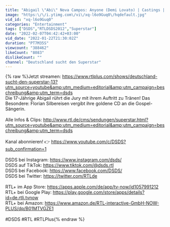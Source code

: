 ```yaml
---
title: "Abigail \"Abi\" Nova Campos: Anyone (Demi Lovato) | Castings | DSDS 2022"
image: "https:\/\/i.ytimg.com\/vi\/xq-l6o9Guq0\/hqdefault.jpg"
vid_id: "xq-l6o9Guq0"
categories: "Entertainment"
tags: ["DSDS","RTLDSDS2012","Superstar"]
date: "2022-02-07T04:42:42+03:00"
vid_date: "2022-01-22T21:30:02Z"
duration: "PT7M35S"
viewcount: "388462"
likeCount: "8083"
dislikeCount: ""
channel: "Deutschland sucht den Superstar"
---
```

{% raw %}Jetzt streamen: <a rel="nofollow" target="blank" href="https://www.rtlplus.com/shows/deutschland-sucht-den-superstar-13?utm_source=youtube&amp;utm_medium=editorial&amp;utm_campaign=beschreibung&amp;utm_term=dsds">https://www.rtlplus.com/shows/deutschland-sucht-den-superstar-13?utm_source=youtube&amp;utm_medium=editorial&amp;utm_campaign=beschreibung&amp;utm_term=dsds</a><br />Die 17-Jährige Abigail rührt die Jury mit ihrem Auftritt zu Tränen! Das Besondere: Florian Silbereisen vergibt ihre goldene CD an die Gospel-Sängerin. <br /><br />Alle Infos &amp; Clips: <a rel="nofollow" target="blank" href="http://www.rtl.de/cms/sendungen/superstar.html?utm_source=youtube&amp;utm_medium=editorial&amp;utm_campaign=beschreibung&amp;utm_term=dsds">http://www.rtl.de/cms/sendungen/superstar.html?utm_source=youtube&amp;utm_medium=editorial&amp;utm_campaign=beschreibung&amp;utm_term=dsds</a><br /><br />Kanal abonnieren! 👉 <a rel="nofollow" target="blank" href="https://www.youtube.com/c/DSDS?sub_confirmation=1">https://www.youtube.com/c/DSDS?sub_confirmation=1</a> <br /><br />DSDS bei Instagram: <a rel="nofollow" target="blank" href="https://www.instagram.com/dsds/">https://www.instagram.com/dsds/</a><br />DSDS auf TikTok: <a rel="nofollow" target="blank" href="https://www.tiktok.com/@dsds.rtl">https://www.tiktok.com/@dsds.rtl</a><br />DSDS bei Facebook: <a rel="nofollow" target="blank" href="https://www.facebook.com/DSDS/">https://www.facebook.com/DSDS/</a><br />DSDS bei Twitter: <a rel="nofollow" target="blank" href="https://twitter.com/RTLde">https://twitter.com/RTLde</a><br /><br />RTL+ im App Store: <a rel="nofollow" target="blank" href="https://apps.apple.com/de/app/tv-now/id1057991212">https://apps.apple.com/de/app/tv-now/id1057991212</a> <br />RTL+ bei Google Play: <a rel="nofollow" target="blank" href="https://play.google.com/store/apps/details?id=de.rtli.tvnow">https://play.google.com/store/apps/details?id=de.rtli.tvnow</a> <br />RTL+ bei Amazon: <a rel="nofollow" target="blank" href="https://www.amazon.de/RTL-interactive-GmbH-NOW-PLUS/dp/B01MTVGZE1">https://www.amazon.de/RTL-interactive-GmbH-NOW-PLUS/dp/B01MTVGZE1</a><br /><br />#DSDS #RTL #RTLPlus{% endraw %}
